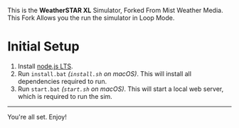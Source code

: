 
This is the **WeatherSTAR XL** Simulator, Forked From Mist Weather Media. 
This Fork Allows you the run the simulator in Loop Mode.

# Initial Setup

1. Install [node.js LTS](https://nodejs.org/en/).
2. Run `install.bat` *(`install.sh` on macOS)*. This will install all dependencies required to run.
3. Run `start.bat` *(`start.sh` on macOS)*. This will start a local web server, which is required to run the sim.

------------

You're all set. Enjoy!


